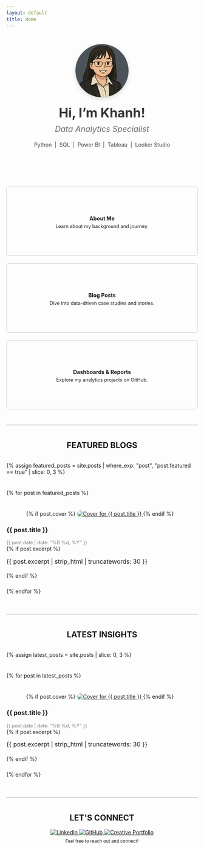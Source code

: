 ```yaml
---
layout: default
title: Home
---
```

<!-------------------------------------------------------------------------------------------------------------------------->
<!------------------------------------------------------ Introduction ------------------------------------------------------>
<!-------------------------------------------------------------------------------------------------------------------------->
<style>
.intro-container {
  display: flex;
  flex-direction: column;
  align-items: center;
  text-align: center;
  margin-top: 40px;
  margin-bottom: 60px;
}

.intro-image {
  width: 140px;
  height: 140px;
  border-radius: 50%;
  overflow: hidden;
  margin-bottom: 20px;
  box-shadow: 0 4px 12px rgba(0, 0, 0, 0.15);
}

.intro-image img {
  width: 100%;
  height: 100%;
  object-fit: cover;
}

.intro-title {
  font-size: 2.4em;
  font-weight: bold;
  margin-bottom: 10px;
  color: #333;
}

.intro-subtitle {
  font-size: 1.5em;
  font-style: italic;
  color: #666;
  margin-bottom: 10px;
}

.intro-skills {
  font-size: 1em;
  color: #444;
  margin-top: 10px;
}

@media (max-width: 600px) {
  .intro-title {
    font-size: 2em;
  }
  .intro-subtitle {
    font-size: 1.2em;
  }
}
</style>

<div class="intro-container">
  <div class="intro-image">
    <img src="/assets/images/github_profilepic.png" alt="Khanh's profile photo">
  </div>
  <div class="intro-title">Hi, I’m Khanh!</div>
  <div class="intro-subtitle">Data Analytics Specialist</div>
  <div class="intro-skills">
    Python &nbsp;|&nbsp; SQL &nbsp;|&nbsp; Power BI &nbsp;|&nbsp; Tableau &nbsp;|&nbsp; Looker Studio
  </div>
</div>

<div style="height: 2px; background-color: transparent; margin: 40px 0;"></div>

<!-------------------------------------------------------------------------------------------------------------------------->
<!-------------------------------------------------- Highlight containers -------------------------------------------------->
<!-------------------------------------------------------------------------------------------------------------------------->

<head>
  <link rel="stylesheet" href="https://cdnjs.cloudflare.com/ajax/libs/font-awesome/6.5.0/css/all.min.css">
</head>

<div class="card-container">
  <a href="/about" class="card">
    <div class="card-content">
      <span class="card-icon"><i class="fas fa-user"></i></span>
      <strong>About Me</strong>
      <span class="card-description">Learn about my background and journey.</span>
    </div>
  </a>
  <a href="/posts/" class="card">
    <div class="card-content">
      <span class="card-icon"><i class="fas fa-pen-nib"></i></span>
      <strong>Blog Posts</strong>
      <span class="card-description">Dive into data-driven case studies and stories.</span>
    </div>
  </a>
  <a href="https://github.com/dtbkhanh/Data-Analytics-and-Reports" class="card">
    <div class="card-content">
      <span class="card-icon"><i class="fas fa-chart-bar"></i></span>
      <strong>Dashboards & Reports</strong>
      <span class="card-description">Explore my analytics projects on GitHub.</span>
    </div>
  </a>
</div>

<style>
  .card-container {
    display: flex;
    flex-wrap: wrap;
    justify-content: space-around;
    gap: 20px;
    margin-bottom: 20px;
  }
  
  .card {
    text-decoration: none;
    color: inherit;
    width: 300px;
    flex-grow: 1;
    min-width: 250px;
    max-width: 100%;
  }
  
  .card-content {
    border: 1px solid #ccc;
    padding: 15px;
    border-radius: 5px;
    text-align: center;
    height: 150px;
    display: flex;
    flex-direction: column;
    justify-content: center;
    transition: all 0.3s ease;
  }
  
  .card-content:hover {
    box-shadow: 0 4px 8px rgba(0, 0, 0, 0.1);
    transform: translateY(-2px);
    border-color: #999;
  }
  
  .card-icon {
    font-size: 1.5em;
    margin-bottom: 5px;
  }
  
  .card-description {
    font-size: 0.9em;
    margin-top: 5px;
  }
  
  /* Mobile-specific styles */
  @media (max-width: 768px) {
    .card-container {
      flex-direction: column;
      align-items: center;
    }
    
    .card {
      width: 90%;
      max-width: 400px;
    }
    
    .card-content {
      height: auto;
      padding: 20px 10px;
    }
  }
</style>

<div style="height: 2px; background-color: lightgray; margin: 40px 0;"></div>

<!-------------------------------------------------------------------------------------------------------------------------->
<!------------------------------------------------------ Featured Blogs ----------------------------------------------------->
<!-------------------------------------------------------------------------------------------------------------------------->

<div align="center" style="margin-top: 20px;">
  <h2>FEATURED BLOGS</h2>
</div>

<div style="display: flex; flex-wrap: wrap; align-items: flex-start; gap: 1.5rem; margin-top: 2rem;">
  {% assign featured_posts = site.posts | where_exp: "post", "post.featured == true" | slice: 0, 3 %}

  {% for post in featured_posts %}
    <div style="flex: 1 1 300px; max-width: 400px; margin: 0 auto;">
      {% if post.cover %}
        <a href="{{ post.url | relative_url }}">
          <img src="{{ post.cover | relative_url }}" alt="Cover for {{ post.title }}" style="width: 100%; height: auto; border-radius: 8px; object-fit: cover;">
        </a>
      {% endif %}
    </div>
    <div style="flex: 2 1 400px; min-width: 280px; text-align: justify; margin: 0 auto;">
      <h3 style="margin-top: 0;">
        <a href="{{ post.url | relative_url }}" style="text-decoration: none; color: inherit;">
          {{ post.title }}
        </a>
      </h3>
      <p style="margin: 0; color: gray; font-size: 0.9em;">{{ post.date | date: "%B %d, %Y" }}</p>
      {% if post.excerpt %}
        <p style="margin-top: 0.8rem; font-size: 1rem; line-height: 1.6;">{{ post.excerpt | strip_html | truncatewords: 30 }}</p>
      {% endif %}
    </div>
  {% endfor %}
</div>

<div style="height: 2px; background-color: lightgray; margin: 40px 0;"></div>

<!-------------------------------------------------------------------------------------------------------------------------->
<!------------------------------------------------------ Latest Blogs ------------------------------------------------------>
<!-------------------------------------------------------------------------------------------------------------------------->

<div align="center" style="margin-top: 20px;">
  <h2>LATEST INSIGHTS</h2>
</div>

<div style="display: flex; flex-wrap: wrap; align-items: flex-start; gap: 1.5rem; margin-top: 2rem;">
  {% assign latest_posts = site.posts | slice: 0, 3 %}  <!-- Get the latest 3 posts -->

  {% for post in latest_posts %}
    <div style="flex: 1 1 300px; max-width: 400px; margin: 0 auto;">
      {% if post.cover %}
        <a href="{{ post.url | relative_url }}">
          <img src="{{ post.cover | relative_url }}" alt="Cover for {{ post.title }}" style="width: 100%; height: auto; border-radius: 8px; object-fit: cover;">
        </a>
      {% endif %}
    </div>
    <div style="flex: 2 1 400px; min-width: 280px; text-align: justify; margin: 0 auto;">
      <h3 style="margin-top: 0;">
        <a href="{{ post.url | relative_url }}" style="text-decoration: none; color: inherit;">
          {{ post.title }}
        </a>
      </h3>
      <p style="margin: 0; color: gray; font-size: 0.9em;">{{ post.date | date: "%B %d, %Y" }}</p>
      {% if post.excerpt %}
        <p style="margin-top: 0.8rem; font-size: 1rem; line-height: 1.6;">{{ post.excerpt | strip_html | truncatewords: 30 }}</p>
      {% endif %}
    </div>
  {% endfor %}
</div>

<div style="height: 2px; background-color: lightgray; margin: 40px 0;"></div>


<!-------------------------------------------------------------------------------------------------------------------------->
<!------------------------------------------------------ Let's connect ----------------------------------------------------->
<!-------------------------------------------------------------------------------------------------------------------------->

<div align="center" style="margin-top: 10px;">
  <h2> LET'S CONNECT </h2>
  <a href="https://www.linkedin.com/in/dtbkhanh/">
    <img src="https://img.shields.io/badge/LinkedIn-0A66C2?style=for-the-badge&logo=linkedin&logoColor=white" alt="LinkedIn">
  </a>
  <a href="https://github.com/dtbkhanh">
    <img src="https://img.shields.io/badge/GitHub-181717?style=for-the-badge&logo=github&logoColor=white" alt="GitHub">
  </a>
  <a href="https://sites.google.com/view/dtbkhanh">
    <img src="https://img.shields.io/badge/Creative%20Portfolio-FF5722?style=for-the-badge&logo=google&logoColor=white" alt="Creative Portfolio">
  </a>
</div>

<div align="center" style="margin-top: 5px;">
  <small>Feel free to reach out and connect!</small>
</div>
